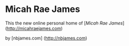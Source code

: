 # Micah Rae James

This the new online personal home of [*Micah Rae James*] (http://micahraejames.com)

by [nbjames.com] (http://nbjames.com)